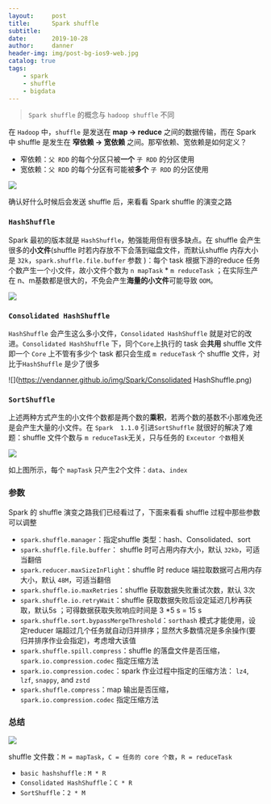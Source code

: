 ```yaml
---
layout:     post
title:      Spark shuffle 
subtitle:   
date:       2019-10-28
author:     danner
header-img: img/post-bg-ios9-web.jpg
catalog: true
tags:
    - spark
    - shuffle
    - bigdata
---
```


>  `Spark shuffle` 的概念与 `hadoop shuffle` 不同

在 `Hadoop` 中，`shuffle` 是发送在 **map -> reduce** 之间的数据传输，而在 Spark 中 shuffle 是发生在 **窄依赖 -> 宽依赖** 之间。那窄依赖、宽依赖是如何定义？

- 窄依赖：`父 RDD` 的每个分区只被**一个** `子 RDD` 的分区使用
- 宽依赖：`父 RDD` 的每个分区有可能被**多个** `子 RDD` 的分区使用

![](https://vendanner.github.io/img/Spark/shuffle_define.png)

确认好什么时候后会发送 shuffle 后，来看看 Spark shuffle  的演变之路

### `HashShuffle`

Spark 最初的版本就是 `HashShuffle`，勉强能用但有很多缺点。在 shuffle 会产生很多的**小文件**(shuffle 时若内存放不下会落到磁盘文件，而默认shuffle 内存大小是 `32k`，` spark.shuffle.file.buffer ` 参数 )：每个 task 根据下游的reduce 任务个数产生一个小文件，故小文件个数为 `n mapTask` * `m reduceTask` ；在实际生产在 n、m基数都是很大的，不免会产生**海量的小文件**可能导致 `OOM`。

![](https://vendanner.github.io/img/Spark/HashShuffle.png)

### `Consolidated HashShuffle`

`HashShuffle` 会产生这么多小文件，`Consolidated HashShuffle` 就是对它的改进。`Consolidated HashShuffle`  下，同个`Core`上执行的 task 会**共用** shuffle 文件即一个 `Core` 上不管有多少个 task 都只会生成 `m reduceTask` 个 shuffle 文件，对比于`HashShuffle` 是少了很多

![](https://vendanner.github.io/img/Spark/Consolidated HashShuffle.png)

### `SortShuffle`

上述两种方式产生的小文件个数都是两个数的**乘积**，若两个数的基数不小那难免还是会产生大量的小文件。在 `Spark  1.1.0`  引进`SortShuffle` 就很好的解决了难题：shuffle 文件个数与 `m reduceTask`无关，只与任务的 `Exceutor 个数`相关

![](https://vendanner.github.io/img/Spark/SortHash.png)

如上图所示，每个 `mapTask` 只产生2个文件：`data`、`index`

### 参数

Spark 的 shuffle 演变之路我们已经看过了，下面来看看 shuffle 过程中那些参数可以调整

- `spark.shuffle.manager`：指定shuffle 类型：hash、Consolidated、sort
- `spark.shuffle.file.buffer`： shuffle 时可占用内存大小，默认 `32kb`，可适当翻倍
- ` spark.reducer.maxSizeInFlight `：shuffle 时 reduce 端拉取数据可占用内存大小，默认 `48M`，可适当翻倍
- ` spark.shuffle.io.maxRetries `：shuffle 获取数据失败重试次数，默认 3次
- ` spark.shuffle.io.retryWait `：shuffle 获取数据失败后设定延迟几秒再获取，默认5s ；可得数据获取失败响应时间是 3 *5 s = 15 s
- ` spark.shuffle.sort.bypassMergeThreshold `：`sorthash` 模式才能使用，设定reducer 端超过几个任务就自动归并排序；显然大多数情况是多余操作(要归并排序作业会指定)，考虑增大该值
- ` spark.shuffle.spill.compress `：shuffle 的落盘文件是否压缩，` spark.io.compression.codec ` 指定压缩方法 
- `spark.io.compression.codec`：spark 作业过程中指定的压缩方法： `lz4`, `lzf`, `snappy`, and `zstd` 
- ` spark.shuffle.compress `：map 输出是否压缩，` spark.io.compression.codec ` 指定压缩方法 

### 总结

![](https://vendanner.github.io/img/Spark/all_shuffle.png)

shuffle 文件数：`M = mapTask`，`C = 任务的 core 个数`，`R = reduceTask`

-  `basic hashshuffle` : `M * R`
- `Consolidated HashShuffle`：`C * R`
- `SortShuffle`：`2 * M`

